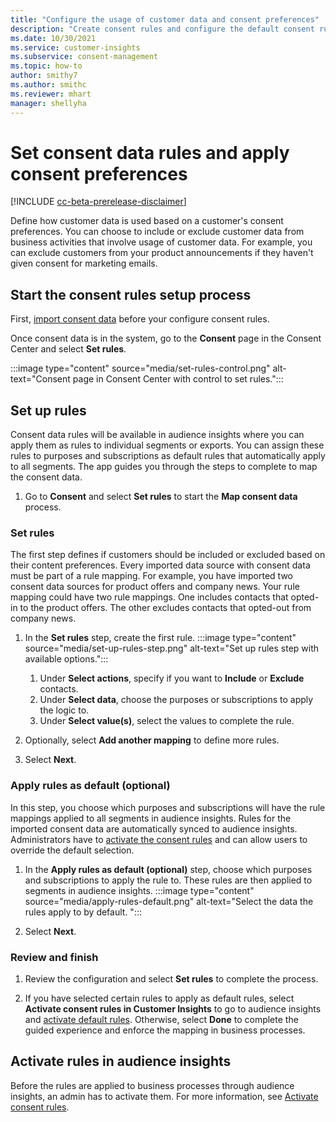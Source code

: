 ```yaml
---
title: "Configure the usage of customer data and consent preferences"
description: "Create consent rules and configure the default consent rules."
ms.date: 10/30/2021
ms.service: customer-insights
ms.subservice: consent-management
ms.topic: how-to
author: smithy7
ms.author: smithc
ms.reviewer: mhart
manager: shellyha
---
```


# Set consent data rules and apply consent preferences

[!INCLUDE [cc-beta-prerelease-disclaimer](includes/cc-beta-prerelease-disclaimer.md)]

Define how customer data is used based on a customer's consent preferences. You can choose to include or exclude customer data from business activities that involve usage of customer data. For example, you can exclude customers from your product announcements if they haven't given consent for marketing emails.

## Start the consent rules setup process

First, [import consent data](import-consent-data.md) before your configure consent rules. 

Once consent data is in the system, go to the **Consent** page in the Consent Center and select **Set rules**.

:::image type="content" source="media/set-rules-control.png" alt-text="Consent page in Consent Center with control to set rules.":::

## Set up rules

Consent data rules will be available in audience insights where you can apply them as rules to individual segments or exports. You can assign these rules to purposes and subscriptions as default rules that automatically apply to all segments. The app guides you through the steps to complete to map the consent data. 

1. Go to **Consent** and select **Set rules** to start the **Map consent data** process.

### Set rules

The first step defines if customers should be included or excluded based on their content preferences. Every imported data source with consent data must be part of a rule mapping. For example, you have imported two consent data sources for product offers and company news. Your rule mapping could have two rule mappings. One includes contacts that opted-in to the product offers. The other excludes contacts that opted-out from company news.

1. In the **Set rules** step, create the first rule.
   :::image type="content" source="media/set-up-rules-step.png" alt-text="Set up rules step with available options."::: 
    1. Under **Select actions**, specify if you want to **Include** or **Exclude** contacts. 
    1. Under **Select data**, choose the purposes or subscriptions to apply the logic to. 
    1. Under **Select value(s)**, select the values to complete the rule.

1. Optionally, select **Add another mapping** to define more rules.

1. Select **Next**.

### Apply rules as default (optional)

In this step, you choose which purposes and subscriptions will have the rule mappings applied to all segments in audience insights. Rules for the imported consent data are automatically synced to audience insights. Administrators have to [activate the consent rules](../audience-insights/activate-consent.md) and can allow users to override the default selection.

1. In the **Apply rules as default (optional)** step, choose which purposes and subscriptions to apply the rule to. These rules are then applied to segments in audience insights.
   :::image type="content" source="media/apply-rules-default.png" alt-text="Select the data the rules apply to by default. ":::

1. Select **Next**.

### Review and finish

1. Review the configuration and select **Set rules** to complete the process. 

1. If you have selected certain rules to apply as default rules, select **Activate consent rules in Customer Insights** to go to audience insights and [activate default rules](../audience-insights/activate-consent.md). Otherwise, select **Done** to complete the guided experience and enforce the mapping in business processes.

## Activate rules in audience insights

Before the rules are applied to business processes through audience insights, an admin has to activate them. For more information, see [Activate consent rules](../audience-insights/activate-consent.md).